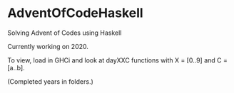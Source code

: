 # AdventOfCodeHaskell
Solving Advent of Codes using Haskell

Currently working on 2020.

To view, load in GHCi and look at dayXXC functions with X = [0..9] and C = [a..b].

(Completed years in folders.)
